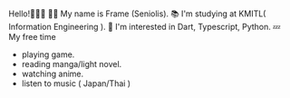 Hello!👏👏👏
🧑🏽 My name is Frame (Seniolis).
📚 I'm studying at KMITL( Information Engineering ).
💙 I'm interested in Dart, Typescript, Python.
💤 My free time
  - playing game.
  - reading manga/light novel.
  - watching anime.
  - listen to music ( Japan/Thai )
